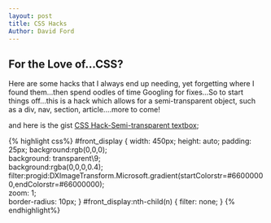 ```yaml
---
layout: post
title: CSS Hacks
Author: David Ford
---
```


## For the Love of...CSS?

Here are some hacks that I always end up needing, yet forgetting where I found them...then spend oodles of time Googling for fixes...So to start things off...this is a hack which allows for a semi-transparent object, such as a div, nav, section, article....more to come!

and here is the gist [CSS Hack-Semi-transparent textbox](https://gist.github.com/9b8a4334b3dfb787de27 "textbox");

{% highlight css%}
#front_display {
    width: 450px;
    height: auto;
    padding: 25px;
    background:rgb(0,0,0);  
    background: transparent\9;  
    background:rgba(0,0,0,0.4);  
    filter:progid:DXImageTransform.Microsoft.gradient(startColorstr=#66000000,endColorstr=#66000000);  
    zoom: 1;  
    border-radius: 10px;
}
#front_display:nth-child(n) {
    filter: none;
}
{% endhighlight%}
